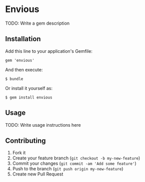 # Envious

TODO: Write a gem description

## Installation

Add this line to your application's Gemfile:

    gem 'envious'

And then execute:

    $ bundle

Or install it yourself as:

    $ gem install envious

## Usage

TODO: Write usage instructions here

## Contributing

1. Fork it
2. Create your feature branch (`git checkout -b my-new-feature`)
3. Commit your changes (`git commit -am 'Add some feature'`)
4. Push to the branch (`git push origin my-new-feature`)
5. Create new Pull Request
